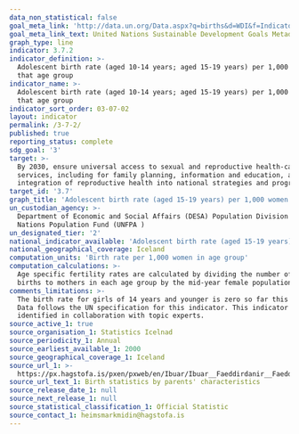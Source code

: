 ```yaml
---
data_non_statistical: false
goal_meta_link: 'http://data.un.org/Data.aspx?q=births&d=WDI&f=Indicator_Code%3aSP.ADO.TFRT'
goal_meta_link_text: United Nations Sustainable Development Goals Metadata (PDF 90.8 KB)
graph_type: line
indicator: 3.7.2
indicator_definition: >-
  Adolescent birth rate (aged 10-14 years; aged 15-19 years) per 1,000 women in
  that age group
indicator_name: >-
  Adolescent birth rate (aged 10-14 years; aged 15-19 years) per 1,000 women in
  that age group
indicator_sort_order: 03-07-02
layout: indicator
permalink: /3-7-2/
published: true
reporting_status: complete
sdg_goal: '3'
target: >-
  By 2030, ensure universal access to sexual and reproductive health-care
  services, including for family planning, information and education, and the
  integration of reproductive health into national strategies and programmes
target_id: '3.7'
graph_title: 'Adolescent birth rate (aged 15-19 years) per 1,000 women in that age group.'
un_custodian_agency: >-
  Department of Economic and Social Affairs (DESA) Population Division United
  Nations Population Fund (UNFPA )
un_designated_tier: '2'
national_indicator_available: 'Adolescent birth rate (aged 15-19 years) per 1,000 women in that age group.'
national_geographical_coverage: Iceland
computation_units: 'Birth rate per 1,000 women in age group'
computation_calculations: >-
  Age specific fertility rates are calculated by dividing the number of live
  births to mothers in each age group by the mid-year female population.
comments_limitations: >-
  The birth rate for girls of 14 years and younger is zero so far this century.
  Data follows the UN specification for this indicator. This indicator has been
  identified in collaboration with topic experts.
source_active_1: true
source_organisation_1: Statistics Icelnad
source_periodicity_1: Annual
source_earliest_available_1: 2000
source_geographical_coverage_1: Iceland
source_url_1: >-
  https://px.hagstofa.is/pxen/pxweb/en/Ibuar/Ibuar__Faeddirdanir__Faeddir__faedingar/MAN05201.px
source_url_text_1: Birth statistics by parents' characteristics
source_release_date_1: null
source_next_release_1: null
source_statistical_classification_1: Official Statistic
source_contact_1: heimsmarkmidin@hagstofa.is
---
```

